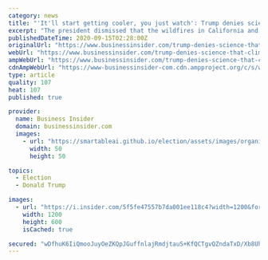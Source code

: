 ```yaml
---
category: news
title: "'It'll start getting cooler, you just watch': Trump denies scientific consensus that climate change is supercharging the West's wildfires"
excerpt: "The president dismissed that the wildfires in California and Oregon were related to climate change: \"I don't think science knows, actually.\""
publishedDateTime: 2020-09-15T02:28:00Z
originalUrl: "https://www.businessinsider.com/trump-denies-science-that-climate-change-is-supercharging-wildfires-2020-9"
webUrl: "https://www.businessinsider.com/trump-denies-science-that-climate-change-is-supercharging-wildfires-2020-9"
ampWebUrl: "https://www.businessinsider.com/trump-denies-science-that-climate-change-is-supercharging-wildfires-2020-9?amp"
cdnAmpWebUrl: "https://www-businessinsider-com.cdn.ampproject.org/c/s/www.businessinsider.com/trump-denies-science-that-climate-change-is-supercharging-wildfires-2020-9?amp"
type: article
quality: 107
heat: 107
published: true

provider:
  name: Business Insider
  domain: businessinsider.com
  images:
    - url: "https://smartableai.github.io/election/assets/images/organizations/businessinsider.com-50x50.jpg"
      width: 50
      height: 50

topics:
  - Election
  - Donald Trump

images:
  - url: "https://i.insider.com/5f5fe47557b7da001ee118c4?width=1200&format=jpeg"
    width: 1200
    height: 600
    isCached: true

secured: "wDfhuK6IiQmooJuyOeZKQpJGuffnlajRmdjtauS+KfQCTgvQZndaTxD/Xb8UhUlu/ANsLbrsdHbAyoPexAK/ieyPaAq0Nr3PCixEfLU47ulOM6/D/ZrE5poFr99OdI3Oe3xfxVrm64v8lArmFjPg22enL5oOiv1LTRYCmTLivy0Qp+fatgUk1bDFDxLrBwqj2VbCyr+wLePVcUDjiySkfZLdzv54dODTID6MURncQw3VZKCv3a+6i/aoGUB2ATB7pvXs0yBUNfOyZqsADRaCd5TGQG0nP9gkJ2sC8X3Yq+jRQOrwIY49VzaMA+mWar7WTZprC1uogfsQbHIsVX0wS4yPBTBtRH/cN0XG16muNPI=;WiISyKPBkk7E0n7ckgch0w=="
---
```


